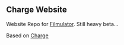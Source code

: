 ## Charge Website
Website Repo for [Filmulator](https://github.com/CarVac/filmulator-gui). Still heavy beta...

Based on [Charge](https://charge.js.org/styling)
